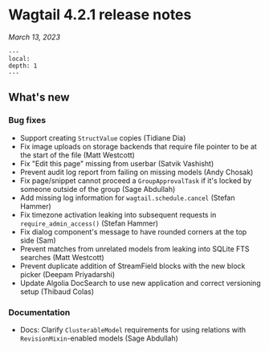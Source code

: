 # Wagtail 4.2.1 release notes

_March 13, 2023_

```{contents}
---
local:
depth: 1
---
```

## What's new

### Bug fixes

 * Support creating `StructValue` copies (Tidiane Dia)
 * Fix image uploads on storage backends that require file pointer to be at the start of the file (Matt Westcott)
 * Fix "Edit this page" missing from userbar (Satvik Vashisht)
 * Prevent audit log report from failing on missing models (Andy Chosak)
 * Fix page/snippet cannot proceed a `GroupApprovalTask` if it's locked by someone outside of the group (Sage Abdullah)
 * Add missing log information for `wagtail.schedule.cancel` (Stefan Hammer)
 * Fix timezone activation leaking into subsequent requests in `require_admin_access()` (Stefan Hammer)
 * Fix dialog component's message to have rounded corners at the top side (Sam)
 * Prevent matches from unrelated models from leaking into SQLite FTS searches (Matt Westcott)
 * Prevent duplicate addition of StreamField blocks with the new block picker (Deepam Priyadarshi)
 * Update Algolia DocSearch to use new application and correct versioning setup (Thibaud Colas)

### Documentation

 * Docs: Clarify `ClusterableModel` requirements for using relations with `RevisionMixin`-enabled models (Sage Abdullah)
